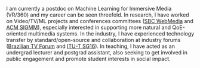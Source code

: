 I am currently a postdoc on Machine Learning for Immersive Media (VR/360) and my career can be seen threefold. In research, I have worked on Video/TV/ML projects and conferences committees ([SBC WebMedia](http://webmedia.org.br) and [ACM SIGMM](http://sigmm.acm.org)), especially interested in supporting more natural and QoE-oriented multimedia systems. In the industry, I have experienced technology transfer by standard/open-source and collaboration at industry forums ([Brazilian TV Forum](http://forumsbtvd.org.br) and [ITU-T SG16](http://www.itu.int/en/ITU-T/studygroups/2022-2024/16)). In teaching, I have acted as an undergrad lecturer and postgrad assistant, also seeking to get involved in public engagement and promote student interests in social impact.
